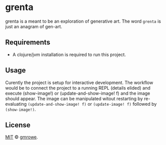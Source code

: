 # grenta

grenta is a meant to be an exploration of generative art. The word `grenta` is just an anagram of gen-art.

## Requirements

- A clojure/jvm installation is required to run this project.

## Usage

Curently the project is setup for interactive development. The workflow would be to connect the project to a running REPL (details elided) and execute (show-image!) or (update-and-show-image! f) and the image should appear. The image can be manipulated witout restarting by re-evaluating `(update-and-show-image! f)` or `(update-image! f)` followed by `(show-image!)`.

## License

[MIT](LICENSE) © [gmrowe](https://github.com/gmrowe).
